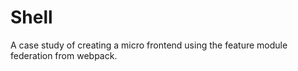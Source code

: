 # Shell
 A case study of creating a micro frontend using the feature module federation from webpack.
